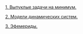 [1. Выпуклые задачи на минимум.](../7.%20Выпуклые%20задачи%20на%20минимум.md)

[2. Модели динамических систем.](../35.%20Модели%20динамических%20систем.md)

[3. Эфемериды.](../Эфемериды.md)
